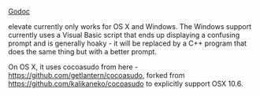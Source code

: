 [Godoc](http://godoc.org/github.com/getlantern/elevate)

elevate currently only works for OS X and Windows. The Windows support
currently uses a Visual Basic script that ends up displaying a confusing prompt
and is generally hoaky - it will be replaced by a C++ program that does the same
thing but with a better prompt.

On OS X, it uses cocoasudo from here - https://github.com/getlantern/cocoasudo,
forked from https://github.com/kalikaneko/cocoasudo to explicitly support OSX
10.6.
